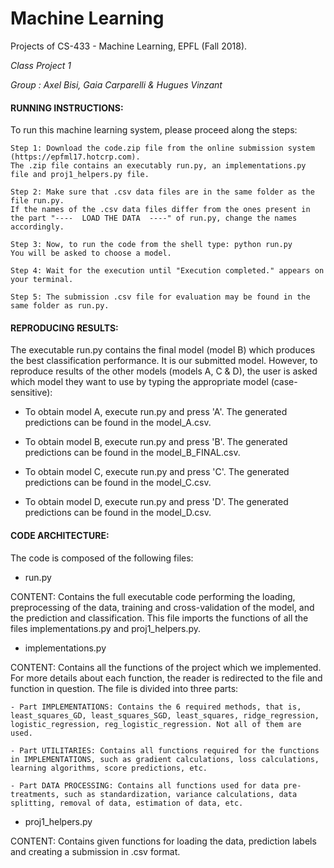 # Machine Learning
Projects of CS-433 - Machine Learning, EPFL (Fall 2018).

_Class Project 1_

_Group : Axel Bisi, Gaia Carparelli & Hugues Vinzant_


#### RUNNING INSTRUCTIONS:

To run this machine learning system, please proceed along the steps:

	Step 1: Download the code.zip file from the online submission system (https://epfml17.hotcrp.com). 
	The .zip file contains an executably run.py, an implementations.py file and proj1_helpers.py file.
	
	Step 2: Make sure that .csv data files are in the same folder as the file run.py. 
	If the names of the .csv data files differ from the ones present in the part "----  LOAD THE DATA  ----" of run.py, change the names accordingly.

	Step 3: Now, to run the code from the shell type: python run.py 
	You will be asked to choose a model.

	Step 4: Wait for the execution until "Execution completed." appears on your terminal.
	
	Step 5: The submission .csv file for evaluation may be found in the same folder as run.py.


#### REPRODUCING RESULTS:

The executable run.py contains the final model (model B) which produces the best classification performance. It is our submitted model. However, to reproduce results of the other models (models A, C & D), the user is asked which model they want to use by typing the appropriate model (case-sensitive):

- To obtain model A, execute run.py and press 'A'.
  The generated predictions can be found in the model_A.csv.

- To obtain model B, execute run.py and press 'B'. 
  The generated predictions can be found in the model_B_FINAL.csv.

- To obtain model C, execute run.py and press 'C'.
  The generated predictions can be found in the model_C.csv.

- To obtain model D, execute run.py and press 'D'.
  The generated predictions can be found in the model_D.csv.

#### CODE ARCHITECTURE:

The code is composed of the following files:

 - run.py
 
 CONTENT: Contains the full executable code performing the loading, preprocessing of the data, training and cross-validation of the model, and the prediction and classification. This file imports the functions of all the files implementations.py and proj1_helpers.py. 

 - implementations.py
 
 CONTENT: Contains all the functions of the project which we implemented. For more details about each function, the reader is redirected to the file and function in question. The file is divided into three parts:
 
 	- Part IMPLEMENTATIONS: Contains the 6 required methods, that is, least_squares_GD, least_squares_SGD, least_squares, ridge_regression, logistic_regression, reg_logistic_regression. Not all of them are used.
	
	- Part UTILITARIES: Contains all functions required for the functions in IMPLEMENTATIONS, such as gradient calculations, loss calculations, learning algorithms, score predictions, etc.  
	
	- Part DATA PROCESSING: Contains all functions used for data pre-treatments, such as standardization, variance calculations, data splitting, removal of data, estimation of data, etc.
	
	
- proj1_helpers.py

CONTENT: Contains given functions for loading the data, prediction labels and creating a submission in .csv format.



